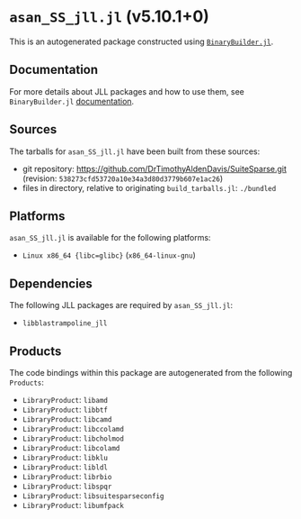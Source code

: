 # `asan_SS_jll.jl` (v5.10.1+0)

This is an autogenerated package constructed using [`BinaryBuilder.jl`](https://github.com/JuliaPackaging/BinaryBuilder.jl).

## Documentation

For more details about JLL packages and how to use them, see `BinaryBuilder.jl` [documentation](https://docs.binarybuilder.org/stable/jll/).

## Sources

The tarballs for `asan_SS_jll.jl` have been built from these sources:

* git repository: https://github.com/DrTimothyAldenDavis/SuiteSparse.git (revision: `538273cfd53720a10e34a3d80d3779b607e1ac26`)
* files in directory, relative to originating `build_tarballs.jl`: `./bundled`

## Platforms

`asan_SS_jll.jl` is available for the following platforms:

* `Linux x86_64 {libc=glibc}` (`x86_64-linux-gnu`)

## Dependencies

The following JLL packages are required by `asan_SS_jll.jl`:

* `libblastrampoline_jll`

## Products

The code bindings within this package are autogenerated from the following `Products`:

* `LibraryProduct`: `libamd`
* `LibraryProduct`: `libbtf`
* `LibraryProduct`: `libcamd`
* `LibraryProduct`: `libccolamd`
* `LibraryProduct`: `libcholmod`
* `LibraryProduct`: `libcolamd`
* `LibraryProduct`: `libklu`
* `LibraryProduct`: `libldl`
* `LibraryProduct`: `librbio`
* `LibraryProduct`: `libspqr`
* `LibraryProduct`: `libsuitesparseconfig`
* `LibraryProduct`: `libumfpack`
